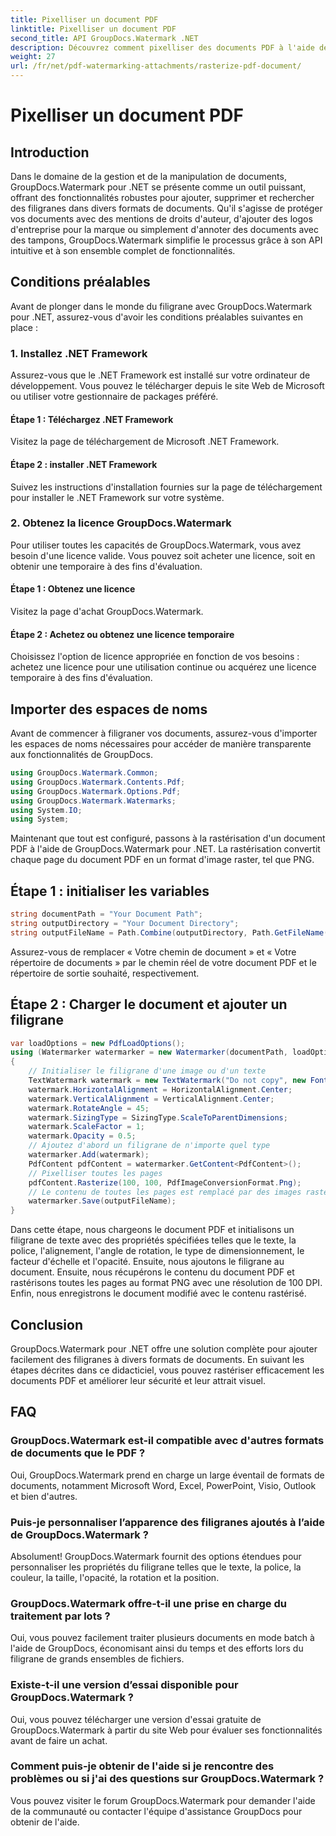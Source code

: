 ```yaml
---
title: Pixelliser un document PDF
linktitle: Pixelliser un document PDF
second_title: API GroupDocs.Watermark .NET
description: Découvrez comment pixelliser des documents PDF à l'aide de GroupDocs.Watermark pour .NET. Améliorez la sécurité des documents et leur attrait visuel sans effort.
weight: 27
url: /fr/net/pdf-watermarking-attachments/rasterize-pdf-document/
---
```


# Pixelliser un document PDF

## Introduction
Dans le domaine de la gestion et de la manipulation de documents, GroupDocs.Watermark pour .NET se présente comme un outil puissant, offrant des fonctionnalités robustes pour ajouter, supprimer et rechercher des filigranes dans divers formats de documents. Qu'il s'agisse de protéger vos documents avec des mentions de droits d'auteur, d'ajouter des logos d'entreprise pour la marque ou simplement d'annoter des documents avec des tampons, GroupDocs.Watermark simplifie le processus grâce à son API intuitive et à son ensemble complet de fonctionnalités.
## Conditions préalables
Avant de plonger dans le monde du filigrane avec GroupDocs.Watermark pour .NET, assurez-vous d'avoir les conditions préalables suivantes en place :
### 1. Installez .NET Framework
Assurez-vous que le .NET Framework est installé sur votre ordinateur de développement. Vous pouvez le télécharger depuis le site Web de Microsoft ou utiliser votre gestionnaire de packages préféré.
#### Étape 1 : Téléchargez .NET Framework
Visitez la page de téléchargement de Microsoft .NET Framework.
#### Étape 2 : installer .NET Framework
Suivez les instructions d'installation fournies sur la page de téléchargement pour installer le .NET Framework sur votre système.
### 2. Obtenez la licence GroupDocs.Watermark
Pour utiliser toutes les capacités de GroupDocs.Watermark, vous avez besoin d'une licence valide. Vous pouvez soit acheter une licence, soit en obtenir une temporaire à des fins d'évaluation.
#### Étape 1 : Obtenez une licence
Visitez la page d'achat GroupDocs.Watermark.
#### Étape 2 : Achetez ou obtenez une licence temporaire
Choisissez l'option de licence appropriée en fonction de vos besoins : achetez une licence pour une utilisation continue ou acquérez une licence temporaire à des fins d'évaluation.

## Importer des espaces de noms
Avant de commencer à filigraner vos documents, assurez-vous d'importer les espaces de noms nécessaires pour accéder de manière transparente aux fonctionnalités de GroupDocs.
```csharp
using GroupDocs.Watermark.Common;
using GroupDocs.Watermark.Contents.Pdf;
using GroupDocs.Watermark.Options.Pdf;
using GroupDocs.Watermark.Watermarks;
using System.IO;
using System;
```

Maintenant que tout est configuré, passons à la rastérisation d'un document PDF à l'aide de GroupDocs.Watermark pour .NET. La rastérisation convertit chaque page du document PDF en un format d'image raster, tel que PNG.
## Étape 1 : initialiser les variables
```csharp
string documentPath = "Your Document Path";
string outputDirectory = "Your Document Directory";
string outputFileName = Path.Combine(outputDirectory, Path.GetFileName(documentPath));
```
Assurez-vous de remplacer « Votre chemin de document » et « Votre répertoire de documents » par le chemin réel de votre document PDF et le répertoire de sortie souhaité, respectivement.
## Étape 2 : Charger le document et ajouter un filigrane
```csharp
var loadOptions = new PdfLoadOptions();
using (Watermarker watermarker = new Watermarker(documentPath, loadOptions))
{
    // Initialiser le filigrane d'une image ou d'un texte
    TextWatermark watermark = new TextWatermark("Do not copy", new Font("Arial", 8));
    watermark.HorizontalAlignment = HorizontalAlignment.Center;
    watermark.VerticalAlignment = VerticalAlignment.Center;
    watermark.RotateAngle = 45;
    watermark.SizingType = SizingType.ScaleToParentDimensions;
    watermark.ScaleFactor = 1;
    watermark.Opacity = 0.5;
    // Ajoutez d'abord un filigrane de n'importe quel type
    watermarker.Add(watermark);
    PdfContent pdfContent = watermarker.GetContent<PdfContent>();
    // Pixelliser toutes les pages
    pdfContent.Rasterize(100, 100, PdfImageConversionFormat.Png);
    // Le contenu de toutes les pages est remplacé par des images raster
    watermarker.Save(outputFileName);
}
```
Dans cette étape, nous chargeons le document PDF et initialisons un filigrane de texte avec des propriétés spécifiées telles que le texte, la police, l'alignement, l'angle de rotation, le type de dimensionnement, le facteur d'échelle et l'opacité. Ensuite, nous ajoutons le filigrane au document. Ensuite, nous récupérons le contenu du document PDF et rastérisons toutes les pages au format PNG avec une résolution de 100 DPI. Enfin, nous enregistrons le document modifié avec le contenu rastérisé.

## Conclusion
GroupDocs.Watermark pour .NET offre une solution complète pour ajouter facilement des filigranes à divers formats de documents. En suivant les étapes décrites dans ce didacticiel, vous pouvez rastériser efficacement les documents PDF et améliorer leur sécurité et leur attrait visuel.
## FAQ
### GroupDocs.Watermark est-il compatible avec d'autres formats de documents que le PDF ?
Oui, GroupDocs.Watermark prend en charge un large éventail de formats de documents, notamment Microsoft Word, Excel, PowerPoint, Visio, Outlook et bien d'autres.
### Puis-je personnaliser l’apparence des filigranes ajoutés à l’aide de GroupDocs.Watermark ?
Absolument! GroupDocs.Watermark fournit des options étendues pour personnaliser les propriétés du filigrane telles que le texte, la police, la couleur, la taille, l'opacité, la rotation et la position.
### GroupDocs.Watermark offre-t-il une prise en charge du traitement par lots ?
Oui, vous pouvez facilement traiter plusieurs documents en mode batch à l'aide de GroupDocs, économisant ainsi du temps et des efforts lors du filigrane de grands ensembles de fichiers.
### Existe-t-il une version d’essai disponible pour GroupDocs.Watermark ?
Oui, vous pouvez télécharger une version d'essai gratuite de GroupDocs.Watermark à partir du site Web pour évaluer ses fonctionnalités avant de faire un achat.
### Comment puis-je obtenir de l'aide si je rencontre des problèmes ou si j'ai des questions sur GroupDocs.Watermark ?
Vous pouvez visiter le forum GroupDocs.Watermark pour demander l'aide de la communauté ou contacter l'équipe d'assistance GroupDocs pour obtenir de l'aide.